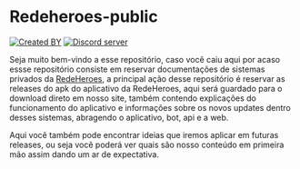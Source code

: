 # Redeheroes-public

[![Created BY](https://img.shields.io/badge/Created%20BY-SMCodes%234207-7289DA)](https://discord.com/users/360247173356584960)
[![Discord server](https://img.shields.io/badge/Discord%20server-RedeHeroes-2C2F33)](https://discord.gg/redeheroes)

Seja muito bem-vindo a esse repositório, caso você caiu aqui por acaso essse repositório consiste em reservar documentações de sistemas privados da [RedeHeroes](https://discord.gg/redeheroes), a principal ação desse repositório é reservar as releases do apk do aplicativo da RedeHeroes, aqui será guardado para o download direto em nosso site, também contendo explicações do funcionamento do aplicativo e informações sobre os novos updates dentro desses sistemas, abragendo o aplicativo, bot, api e a web.

Aqui você também pode encontrar ideias que iremos aplicar em futuras releases, ou seja você poderá ver quais são nosso conteúdo em primeira mão assim dando um ar de expectativa.
